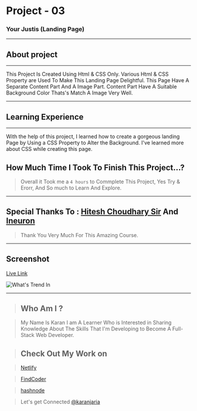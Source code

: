 # Project - 03

### Your Justis (Landing Page)

---

## About project
---



This Project Is Created Using Html & CSS Only. Various Html & CSS Property are Used To Make This Landing Page Delightful.
This Page Have A Separate Content Part And A Image Part. Content Part Have A Suitable  Background Color Thats's Match A Image Very Well.


---


## Learning Experience
---
With the help of this project, I learned how to create a gorgeous landing Page by Using a CSS Property to Alter the Background. I've learned more about CSS while creating this page.



## How Much Time I Took To Finish This Project...? 
>Overall it Took me a  `4 hours` to Commplete This Project, Yes Try & Erorr, And So much to Learn And Explore.

---

##  Special Thanks To : [Hitesh Choudhary Sir](https://www.instagram.com/hiteshchoudharyofficial/?hl=en)  And [Ineuron](https://ineuron.ai/course/Full-Stack-Javascript-Web-Developer)

>Thank You Very Much For This Amazing Course.

---

## Screenshot 


[Live Link](https://majestic-granita-650443.netlify.app/)

![What's Trend In](../Capture.PNG)

---


>## Who Am I ?

>My Name Is Karan I am A Learner Who is Interested in Sharing Knowledge About The Skills That I'm Developing to Become A Full-Stack Web Developer.

>## Check Out My Work on 

>[Netlify](https://app.netlify.com/teams/karan9846/overview?_ga=2.175703073.206776847.1659963657-634189433.1659791041)

>[FindCoder](https://www.findcoder.io/u/karan18)

>[hashnode](https://hashnode.com/@karan787)

>Let's get Connected [@karanjaria](https://www.instagram.com/karanjaria/?hl=en)